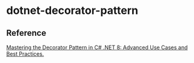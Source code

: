 # dotnet-decorator-pattern

## Reference

[Mastering the Decorator Pattern in C# .NET 8: Advanced Use Cases and Best Practices.](https://medium.com/@anderson.buenogod/mastering-the-decorator-pattern-in-c-net-8-advanced-use-cases-and-best-practices-378974abe9be)

